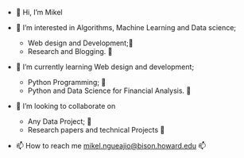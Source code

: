 - 👋 Hi, I’m Mikel

- 👀 I’m interested in Algorithms, Machine Learning and Data science;
  -  Web design and Development;👀 
  - Research and Blogging. 👀
      
- 🌱 I’m currently learning Web design and development;
  - Python Programming; 🌱
  - Python and Data Science for Financial Analysis. 🌱
      
- 💞️ I’m looking to collaborate on 
  - Any Data Project; 💞️
  - Research papers and technical Projects 💞️
      
- 📫 How to reach me mikel.ngueajio@bison.howard.edu 📫

<!---
MikelKN/MikelKN is a ✨ special ✨ repository because its `README.md` (this file) appears on your GitHub profile.
You can click the Preview link to take a look at your changes.
--->
